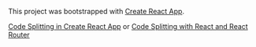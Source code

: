This project was bootstrapped with [Create React App](https://github.com/facebook/create-react-app).

[Code Splitting in Create React App](https://serverless-stack.com/chapters/code-splitting-in-create-react-app.html)
  or
[Code Splitting with React and React Router](https://tylermcginnis.com/react-router-code-splitting/)

